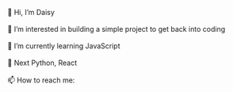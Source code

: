 👋 Hi, I’m Daisy<br><br>
👀 I’m interested in building a simple project to get back into coding<br><br>
🌱 I’m currently learning JavaScript<br><br>
💞️ Next Python, React<br><br>
📫 How to reach me: 

<!---
daisyintech/daisyintech is a ✨ special ✨ repository because its `README.md` (this file) appears on your GitHub profile.
You can click the Preview link to take a look at your changes.
--->
